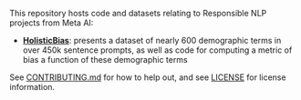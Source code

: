 This repository hosts code and datasets relating to Responsible NLP projects from Meta AI:

- [**HolisticBias**](https://github.com/facebookresearch/ResponsibleNLP/tree/main/holistic_bias): presents a dataset of nearly 600 demographic terms in over 450k sentence prompts, as well as code for computing a metric of bias a function of these demographic terms

See [CONTRIBUTING.md](https://github.com/facebookresearch/ResponsibleNLP/blob/main/CONTRIBUTING.md) for how to help out, and see [LICENSE](https://github.com/facebookresearch/ResponsibleNLP/blob/main/LICENSE) for license information.
